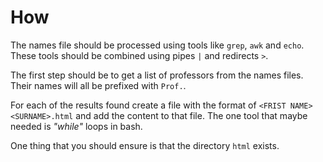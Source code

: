 # How

The names file should be processed using tools like `grep`, `awk` and `echo`. 
These tools should be combined using pipes `|` and redirects `>`.

The first step should be to get a list of professors from the names files.
Their names will all be prefixed with `Prof.`.

For each of the results found create a file with the format of `<FRIST NAME><SURNAME>.html` and add the content to that file.
The one tool that maybe needed is _"while"_ loops in bash.

One thing that you should ensure is that the directory `html` exists. 
